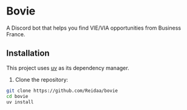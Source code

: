 # Bovie

A Discord bot that helps you find VIE/VIA opportunities from Business France.

## Installation

This project uses [uv](https://github.com/astral-sh/uv) as its dependency manager.

1. Clone the repository:

```bash
git clone https://github.com/Reidaa/bovie
cd bovie
uv install
```

